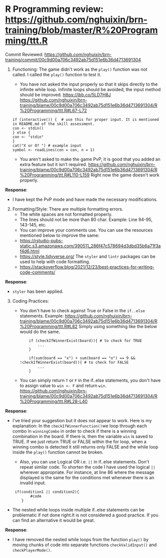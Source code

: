 # R Programming review: <https://github.com/nghuixin/brn-training/blob/master/R%20Programming/ttt.R>

Commit Reviewed: <https://github.com/nghuixin/brn-training/commit/00c9d00a706c3492ab75d151e6b36d4713691304>

1. Functioning: The game didn't work as the `play()` function was not called. I called the `play()` function to test it.
    - You have not asked the input properly so that it skips directly to the infinite while loop. Infinite loops should be avoided, the input method should be improved. <https://ibb.co/5LD7H8J> <https://github.com/nghuixin/brn-training/blame/00c9d00a706c3492ab75d151e6b36d4713691304/R%20Programming/ttt.R#L67-L72>

    ```{r}
    if (interactive()) {  # use this for proper input. It is mentioned in README.md of the skill assessment.
    con <- stdin()
    } else {
    con <- "stdin"
    }
    cat("X or O? ") # example input
    symbol <- readLines(con = con, n = 1)
    ```

    - You aren't asked to make the game PvP, it is good that you added an extra feature but it isn't required. <https://github.com/nghuixin/brn-training/blame/00c9d00a706c3492ab75d151e6b36d4713691304/R%20Programming/ttt.R#L110-L159>
    Right now the game doesn't work properly.

**Response**: 
- I have kept the PvP mode and have made the necessary modifications. 

2. Formatting/Style: There are multiple formatting errors.
    - The white spaces are not formatted properly.
    - The lines should not be more than 80 char. Example: Line 94-95, 143-145, etc.
    - You can improve your comments use.
    You can use the resources mentioned below to improve the same:
    - <https://rstudio-pubs-static.s3.amazonaws.com/390511_286f47c578694d3dbd35b6a71f3af4d6.html>
    - <https://style.tidyverse.org/> The `styler` and `lintr` packages can be used to help with code formatting.
    - <https://stackoverflow.blog/2021/12/23/best-practices-for-writing-code-comments/>  
    
**Response**: 
- `styler` has been applied. 

3. Coding Practices:
    - You don't have to check against True or False in the `if..else` statements. Example: <https://github.com/nghuixin/brn-training/blame/00c9d00a706c3492ab75d151e6b36d4713691304/R%20Programming/ttt.R#L82>
        Simply using something like the below would do the same.

        ```{r}
            if (checkIfWinnerExist(board)){ # to check for TRUE
                ...
            } 
            
            if(sum(board == "x") + sum(board == "o") == 9 && !checkIfWinnerExist(board)){ # to check for FALSE
                ...
            } 
        ```

    - You can simply return `T` or `F` in the if..else statements, you don't have to assign value to `win <- F` and return `win`. <https://github.com/nghuixin/brn-training/blame/00c9d00a706c3492ab75d151e6b36d4713691304/R%20Programming/ttt.R#L28-L40>

**Response**: 
- I've tried your suggestion but it does not appear to work. Here is my explanation: In the `checkIfWinnerFunction()`we loop through each combo in  `winningCombo` in order to check if there is a winning combination in the board. If there is, then the variable `win` is saved to TRUE. If we just return TRUE or FALSE within the for loop, when a winning combo is detected it still returns only FALSE and the while loop inside the `play()` function cannot be broken. 

    - Also, you can use Logical OR i.e. `||` in if..else statements. Don't repeat similar code.
To shorten the code I have used the logical `||` wherever appropriate. For instance, at line 86 where the message displayed is the same for the conditions met whenever there is an invalid input. 
    ```{r}
     if(condition1 || condition2){
            #code
        }
    ```
- The nested while loops inside multiple if..else statements can be problematic if not done right.It is not considered a good practice. If you can find an alternative it would be great.

**Response**: 
- I have removed the nested while loops from the function `play()` by moving chunks of code into separate functions `checkValidInput()` and `checkPlayerMode()`.